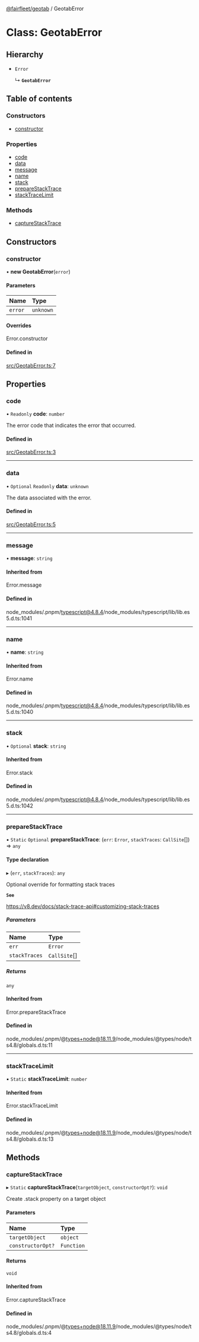 [@fairfleet/geotab](../README.md) / GeotabError

# Class: GeotabError

## Hierarchy

- `Error`

  ↳ **`GeotabError`**

## Table of contents

### Constructors

- [constructor](GeotabError.md#constructor)

### Properties

- [code](GeotabError.md#code)
- [data](GeotabError.md#data)
- [message](GeotabError.md#message)
- [name](GeotabError.md#name)
- [stack](GeotabError.md#stack)
- [prepareStackTrace](GeotabError.md#preparestacktrace)
- [stackTraceLimit](GeotabError.md#stacktracelimit)

### Methods

- [captureStackTrace](GeotabError.md#capturestacktrace)

## Constructors

### constructor

• **new GeotabError**(`error`)

#### Parameters

| Name | Type |
| :------ | :------ |
| `error` | `unknown` |

#### Overrides

Error.constructor

#### Defined in

[src/GeotabError.ts:7](https://github.com/fairfleet/geotab/blob/ff38bfc/src/GeotabError.ts#L7)

## Properties

### code

• `Readonly` **code**: `number`

The error code that indicates the error that occurred.

#### Defined in

[src/GeotabError.ts:3](https://github.com/fairfleet/geotab/blob/ff38bfc/src/GeotabError.ts#L3)

___

### data

• `Optional` `Readonly` **data**: `unknown`

The data associated with the error.

#### Defined in

[src/GeotabError.ts:5](https://github.com/fairfleet/geotab/blob/ff38bfc/src/GeotabError.ts#L5)

___

### message

• **message**: `string`

#### Inherited from

Error.message

#### Defined in

node_modules/.pnpm/typescript@4.8.4/node_modules/typescript/lib/lib.es5.d.ts:1041

___

### name

• **name**: `string`

#### Inherited from

Error.name

#### Defined in

node_modules/.pnpm/typescript@4.8.4/node_modules/typescript/lib/lib.es5.d.ts:1040

___

### stack

• `Optional` **stack**: `string`

#### Inherited from

Error.stack

#### Defined in

node_modules/.pnpm/typescript@4.8.4/node_modules/typescript/lib/lib.es5.d.ts:1042

___

### prepareStackTrace

▪ `Static` `Optional` **prepareStackTrace**: (`err`: `Error`, `stackTraces`: `CallSite`[]) => `any`

#### Type declaration

▸ (`err`, `stackTraces`): `any`

Optional override for formatting stack traces

**`See`**

https://v8.dev/docs/stack-trace-api#customizing-stack-traces

##### Parameters

| Name | Type |
| :------ | :------ |
| `err` | `Error` |
| `stackTraces` | `CallSite`[] |

##### Returns

`any`

#### Inherited from

Error.prepareStackTrace

#### Defined in

node_modules/.pnpm/@types+node@18.11.9/node_modules/@types/node/ts4.8/globals.d.ts:11

___

### stackTraceLimit

▪ `Static` **stackTraceLimit**: `number`

#### Inherited from

Error.stackTraceLimit

#### Defined in

node_modules/.pnpm/@types+node@18.11.9/node_modules/@types/node/ts4.8/globals.d.ts:13

## Methods

### captureStackTrace

▸ `Static` **captureStackTrace**(`targetObject`, `constructorOpt?`): `void`

Create .stack property on a target object

#### Parameters

| Name | Type |
| :------ | :------ |
| `targetObject` | `object` |
| `constructorOpt?` | `Function` |

#### Returns

`void`

#### Inherited from

Error.captureStackTrace

#### Defined in

node_modules/.pnpm/@types+node@18.11.9/node_modules/@types/node/ts4.8/globals.d.ts:4
